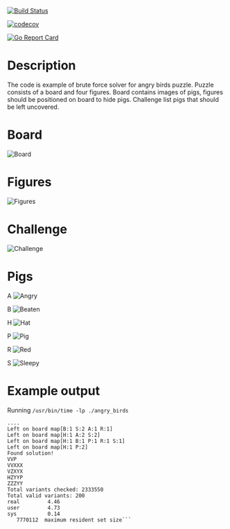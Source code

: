 [![Build Status](https://travis-ci.org/edbond/angrygo.svg?branch=master)](https://travis-ci.org/edbond/angrygo)

[![codecov](https://codecov.io/gh/edbond/angrygo/branch/master/graph/badge.svg)](https://codecov.io/gh/edbond/angrygo)

[![Go Report Card](https://goreportcard.com/badge/github.com/edbond/angrygo)](https://goreportcard.com/report/github.com/edbond/angrygo)

# Description

The code is example of brute force solver for angry birds puzzle.
Puzzle consists of a board and four figures.
Board contains images of pigs, figures should be positioned on board
to hide pigs. Challenge list pigs that should be left uncovered.

# Board

![Board](https://github.com/edbond/angrygo/blob/master/angry_birds/board.jpg)

# Figures

![Figures](https://github.com/edbond/angrygo/blob/master/angry_birds/figures.jpg)

# Challenge

![Challenge](https://github.com/edbond/angrygo/blob/master/angry_birds/challenge.jpg)

# Pigs

A
![Angry](https://github.com/edbond/angrygo/blob/master/angry_birds/A%20-%20Angry.png)

B
![Beaten](https://github.com/edbond/angrygo/blob/master/angry_birds/B%20-%20Beaten.png)

H
![Hat](https://github.com/edbond/angrygo/blob/master/angry_birds/H%20-%20Hat.png)

P
![Pig](https://github.com/edbond/angrygo/blob/master/angry_birds/P%20-%20Pig.png)

R
![Red](https://github.com/edbond/angrygo/blob/master/angry_birds/R%20-%20Red.png)

S
![Sleepy](https://github.com/edbond/angrygo/blob/master/angry_birds/S%20-%20Sleepy.png)


# Example output

Running `/usr/bin/time -lp ./angry_birds`

```
....
Left on board map[B:1 S:2 A:1 R:1]
Left on board map[H:1 A:2 S:2]
Left on board map[H:1 B:1 P:1 R:1 S:1]
Left on board map[H:1 P:2]
Found solution!
VVP
VVXXX
VZXYX
HZYYP
ZZZYY
Total variants checked: 2333550
Total valid variants: 200
real         4.46
user         4.73
sys          0.14
   7770112  maximum resident set size```
